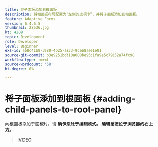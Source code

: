 ```yaml
---
title: 将子面板添加到根面板
description: 将根面板布局配置为“左侧的选项卡”，并将子面板添加到根面板。
feature: Adaptive Forms
version: 6.4,6.5
thumbnail: 28536.jpg
kt: 4209
topic: Development
role: Developer
level: Beginner
exl-id: a68c41b8-3e80-4b25-a933-9ceb8aee1e01
source-git-commit: b3e9251bdb18a008be95c1fa9e5c79252a74fc98
workflow-type: tm+mt
source-wordcount: '58'
ht-degree: 0%

---
```


# 将子面板添加到根面板 {#adding-child-panels-to-root-panel}

向根面板添加子面板时，请 **确保您处于编辑模式。 编辑按钮位于浏览器的右上方。**


>[!VIDEO](https://video.tv.adobe.com/v/28536?quality=12&learn=on)
